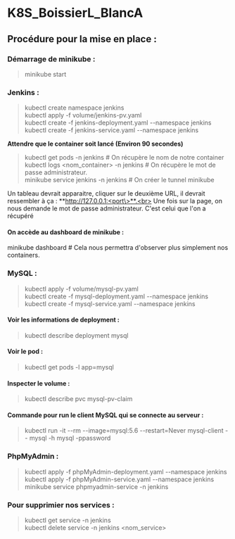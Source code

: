 # K8S_BoissierL_BlancA

<h2>Procédure pour la mise en place :</h2>

<h3>Démarrage de minikube :</h3>
                               

> minikube start

<h3>Jenkins :</h3>

> kubectl create namespace jenkins<br/>
> kubectl apply -f volume/jenkins-pv.yaml<br/>
> kubectl create -f jenkins-deployment.yaml --namespace jenkins<br/>
> kubectl create -f jenkins-service.yaml --namespace jenkins

**Attendre que le container soit lancé (Environ 90 secondes)**

> kubectl get pods -n jenkins # On récupère le nom de notre container<br/>
> kubectl logs <nom_container> -n jenkins # On récupère le mot de passe administrateur.<br/>
> minikube service jenkins -n jenkins # On créer le tunnel minikube

Un tableau devrait apparaitre, cliquer sur le deuxième URL, il devrait ressembler à ça : **http://127.0.0.1:<port\>**.<br>
Une fois sur la page, on nous demande le mot de passe administrateur. C'est celui que l'on a récupéré 
  
<h4>On accède au dashboard de minikube :</h4>
minikube dashboard # Cela nous permettra d'observer plus simplement nos containers.

<h3>MySQL :</h3>

> kubectl apply -f volume/mysql-pv.yaml<br/>
> kubectl create -f mysql-deployment.yaml --namespace jenkins<br/>
> kubectl create -f mysql-service.yaml --namespace jenkins

<h4>Voir les informations de deployment :</h4>

> kubectl describe deployment mysql

<h4>Voir le pod :</h4>

> kubectl get pods -l app=mysql

<h4>Inspecter le volume :</h4>

> kubectl describe pvc mysql-pv-claim

<h4>Commande pour run le client MySQL qui se connecte au serveur :</h4>

> kubectl run -it --rm --image=mysql:5.6 --restart=Never mysql-client -- mysql -h mysql -ppassword


<h3>PhpMyAdmin :</h3>

> kubectl apply -f phpMyAdmin-deployment.yaml --namespace jenkins<br>
> kubectl apply -f phpMyAdmin-service.yaml --namespace jenkins<br>
> minikube service phpmyadmin-service -n jenkins


<h3>Pour supprimier nos services :</h3>

> kubectl get service -n jenkins<br/>
> kubectl delete service -n jenkins <nom_service>

